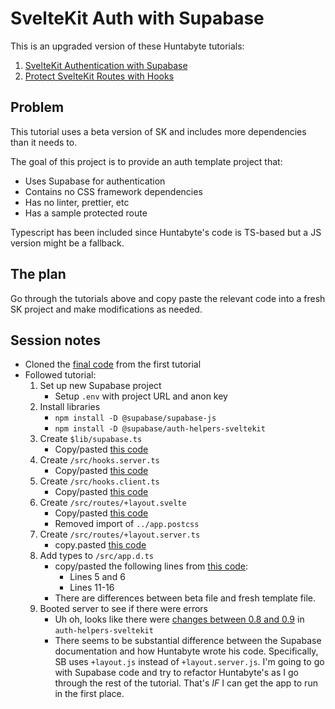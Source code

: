 # SvelteKit Auth with Supabase
This is an upgraded version of these Huntabyte tutorials:
1. [SvelteKit Authentication with Supabase](https://www.youtube.com/watch?v=lSm0GNnh-0I)
2. [Protect SvelteKit Routes with Hooks](https://www.youtube.com/watch?v=K1Tya6ovVOI)

## Problem
This tutorial uses a beta version of SK and includes more dependencies than it needs to. 

The goal of this project is to provide an auth template project that:
- Uses Supabase for authentication
- Contains no CSS framework dependencies
- Has no linter, prettier, etc
- Has a sample protected route

Typescript has been included since Huntabyte's code is TS-based but a JS version might be a fallback.

## The plan
Go through the tutorials above and copy paste the relevant code into a fresh SK project and make modifications as needed.

## Session notes
- Cloned the [final code](https://github.com/huntabyte/sk-supabase-auth/tree/final-code) from the first tutorial
- Followed tutorial:
    1. Set up new Supabase project
        - Setup `.env` with project URL and anon key
    2. Install libraries
        - `npm install -D @supabase/supabase-js`
        - `npm install -D @supabase/auth-helpers-sveltekit`
    3. Create `$lib/supabase.ts`
        - Copy/pasted [this code](https://github.com/huntabyte/sk-supabase-auth/tree/final-code/src/lib)
    4. Create `/src/hooks.server.ts`
        - Copy/pasted [this code](https://github.com/huntabyte/sk-supabase-auth/blob/final-code/src/hooks.server.ts)
    5. Create `/src/hooks.client.ts`
        - Copy/pasted [this code](https://github.com/huntabyte/sk-supabase-auth/blob/final-code/src/hooks.client.ts)
    6. Create `/src/routes/+layout.svelte`
        - Copy/pasted [this code](https://github.com/huntabyte/sk-supabase-auth/blob/final-code/src/routes/%2Blayout.svelte)
        - Removed import of `../app.postcss`
    7. Create `/src/routes/+layout.server.ts`
        - copy.pasted [this code](https://github.com/huntabyte/sk-supabase-auth/blob/final-code/src/routes/%2Blayout.server.ts)
    8. Add types to `/src/app.d.ts`
        - copy/pasted the following lines from [this code](https://github.com/huntabyte/sk-supabase-auth/blob/final-code/src/app.d.ts):
            - Lines 5 and 6
            - Lines 11-16
        - There are differences between beta file and fresh template file.
    9. Booted server to see if there were errors
        - Uh oh, looks like there were [changes between 0.8 and 0.9](https://supabase.com/docs/guides/auth/auth-helpers/sveltekit#migration) in `auth-helpers-sveltekit`
        - There seems to be substantial difference between the Supabase documentation and how Huntabyte wrote his code. Specifically, SB uses `+layout.js` instead of `+layout.server.js`. I'm going to go with Supabase code and try to refactor Huntabyte's as I go through the rest of the tutorial. That's _IF_ I can get the app to run in the first place.

